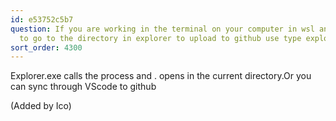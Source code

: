 ```yaml
---
id: e53752c5b7
question: If you are working in the terminal on your computer in wsl and you want
  to go to the directory in explorer to upload to github use type explorer.exe .
sort_order: 4300
---
```


Explorer.exe calls the process and . opens in the current directory.Or you can sync through VScode to github

(Added by Ico)

